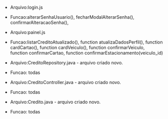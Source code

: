 * Arquivo:login.js
* Funcao:alterarSenhaUsuario(), fecharModalAlterarSenha(), confirmarAlteracaoSenha(), 

* Arquivo:painel.js
* Funcao:listarCreditoAtualizado(), function atualizaDadosPerfil(),   function cardCartao(), function cardVeiculo(), function confirmarVeiculo, function confirmarCartao, function confirmarEstacionamento(veiculo_id)

* Arquivo:CreditoRepository.java - arquivo criado novo.
* Funcao: todas

* Arquivo:CreditoController.java - arquivo criado novo.
* Funcao: todas

* Arquivo:Credito.java - arquivo criado novo.
* Funcao: todas
